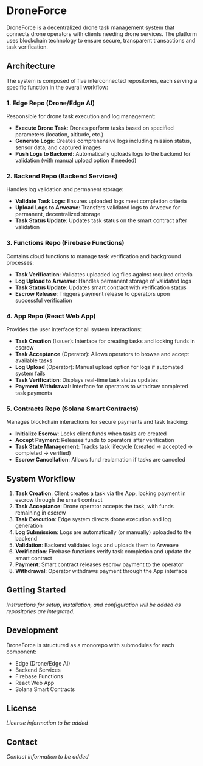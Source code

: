 # DroneForce

DroneForce is a decentralized drone task management system that connects drone operators with clients needing drone services. The platform uses blockchain technology to ensure secure, transparent transactions and task verification.

## Architecture

The system is composed of five interconnected repositories, each serving a specific function in the overall workflow:

### 1. Edge Repo (Drone/Edge AI)

Responsible for drone task execution and log management:

- **Execute Drone Task**: Drones perform tasks based on specified parameters (location, altitude, etc.)
- **Generate Logs**: Creates comprehensive logs including mission status, sensor data, and captured images
- **Push Logs to Backend**: Automatically uploads logs to the backend for validation (with manual upload option if needed)

### 2. Backend Repo (Backend Services)

Handles log validation and permanent storage:

- **Validate Task Logs**: Ensures uploaded logs meet completion criteria
- **Upload Logs to Arweave**: Transfers validated logs to Arweave for permanent, decentralized storage
- **Task Status Update**: Updates task status on the smart contract after validation

### 3. Functions Repo (Firebase Functions)

Contains cloud functions to manage task verification and background processes:

- **Task Verification**: Validates uploaded log files against required criteria
- **Log Upload to Arweave**: Handles permanent storage of validated logs
- **Task Status Update**: Updates smart contract with verification status
- **Escrow Release**: Triggers payment release to operators upon successful verification

### 4. App Repo (React Web App)

Provides the user interface for all system interactions:

- **Task Creation** (Issuer): Interface for creating tasks and locking funds in escrow
- **Task Acceptance** (Operator): Allows operators to browse and accept available tasks
- **Log Upload** (Operator): Manual upload option for logs if automated system fails
- **Task Verification**: Displays real-time task status updates
- **Payment Withdrawal**: Interface for operators to withdraw completed task payments

### 5. Contracts Repo (Solana Smart Contracts)

Manages blockchain interactions for secure payments and task tracking:

- **Initialize Escrow**: Locks client funds when tasks are created
- **Accept Payment**: Releases funds to operators after verification
- **Task State Management**: Tracks task lifecycle (created → accepted → completed → verified)
- **Escrow Cancellation**: Allows fund reclamation if tasks are canceled

## System Workflow

1. **Task Creation**: Client creates a task via the App, locking payment in escrow through the smart contract
2. **Task Acceptance**: Drone operator accepts the task, with funds remaining in escrow
3. **Task Execution**: Edge system directs drone execution and log generation
4. **Log Submission**: Logs are automatically (or manually) uploaded to the backend
5. **Validation**: Backend validates logs and uploads them to Arweave
6. **Verification**: Firebase functions verify task completion and update the smart contract
7. **Payment**: Smart contract releases escrow payment to the operator
8. **Withdrawal**: Operator withdraws payment through the App interface

## Getting Started

*Instructions for setup, installation, and configuration will be added as repositories are integrated.*

## Development

DroneForce is structured as a monorepo with submodules for each component:

- Edge (Drone/Edge AI)
- Backend Services
- Firebase Functions
- React Web App
- Solana Smart Contracts

## License

*License information to be added*

## Contact

*Contact information to be added*
